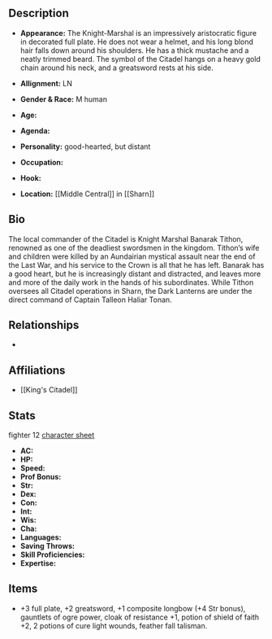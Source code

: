 ## Description
- **Appearance:** The Knight-Marshal is an impressively aristocratic figure in decorated full plate. He does not wear a helmet, and his long blond hair falls down around his shoulders. He has a thick mustache and a neatly trimmed beard. The symbol of the Citadel hangs on a heavy gold chain around his neck, and a greatsword rests at his side.

- **Allignment:** LN

- **Gender & Race:** M human

- **Age:** 

- **Agenda:** 

- **Personality:** good-hearted, but distant

- **Occupation:** 

- **Hook:** 

- **Location:** [[Middle Central]] in [[Sharn]]

## Bio
The local commander of the Citadel is Knight Marshal Banarak Tithon, renowned as one of the deadliest swordsmen in the kingdom. Tithon’s wife and children were killed by an Aundairian mystical assault near the end of the Last War, and his service to the Crown is all that he has left. Banarak has a good heart, but he is increasingly distant and distracted, and leaves more and more of the daily work in the hands of his subordinates. While Tithon oversees all Citadel operations in Sharn, the Dark Lanterns are under the direct command of Captain Talleon Haliar Tonan.

## Relationships
- 

## Affiliations
- [[King's Citadel]]

## Stats
fighter 12
[character sheet](https://www.dndbeyond.com/profile/AByte/characters/53870874)
- **AC:** 
- **HP:** 
- **Speed:** 
- **Prof Bonus:** 
- **Str:** 
- **Dex:** 
- **Con:** 
- **Int:** 
- **Wis:** 
- **Cha:** 
- **Languages:** 
- **Saving Throws:** 
- **Skill Proficiencies:** 
- **Expertise:** 


## Items
- +3 full plate, +2 greatsword, +1 composite longbow (+4 Str bonus), gauntlets of ogre power, cloak of resistance +1, potion of shield of faith +2, 2 potions of cure light wounds, feather fall talisman.
